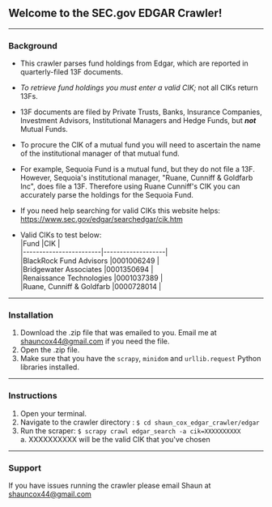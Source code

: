 ## Welcome to the SEC.gov EDGAR Crawler!  
---

### Background  

* This crawler parses fund holdings from Edgar, which are reported 
in quarterly-filed 13F documents.  

* *To retrieve fund holdings you must enter a valid CIK;*
not all CIKs return 13Fs.  

* 13F documents are filed by Private Trusts, Banks, Insurance
Companies, Investment Advisors, Institutional Managers and
Hedge Funds, but _**not**_ Mutual Funds.

* To procure the CIK of a mutual fund you will need to 
ascertain the name of the institutional manager of that 
mutual fund.  

* For example, Sequoia Fund is a mutual fund, but they do not file a 13F. 
However, Sequoia's institutional manager, "Ruane, Cunniff & Goldfarb Inc", 
does file a 13F. Therefore using Ruane Cunniff's CIK you can accurately 
parse the holdings for the Sequoia Fund.  

* If you need help searching for valid CIKs this website helps:  
https://www.sec.gov/edgar/searchedgar/cik.htm  

* Valid CIKs to test below:  
|Fund     |CIK   |  
|------------------------|-------------------|  
|BlackRock Fund Advisors   |0001006249           |  
|Bridgewater Associates    |0001350694           |  
|Renaissance Technologies  |0001037389           |  
|Ruane, Cunniff & Goldfarb |0000728014           |  

---

### Installation  
1. Download the .zip file that was emailed to you. Email me at 
shauncox44@gmail.com if you need the file.  
2. Open the .zip file.  
3. Make sure that you have the `scrapy`, `minidom` and `urllib.request`
Python libraries installed.  

---

### Instructions  
1. Open your terminal.  
2. Navigate to the crawler directory : `$ cd shaun_cox_edgar_crawler/edgar`  
3. Run the scraper: `$ scrapy crawl edgar_search -a cik=XXXXXXXXXX`  
  a. XXXXXXXXXX will be the valid CIK that you've chosen  

---

### Support  
If you have issues running the crawler please email Shaun at 
shauncox44@gmail.com  